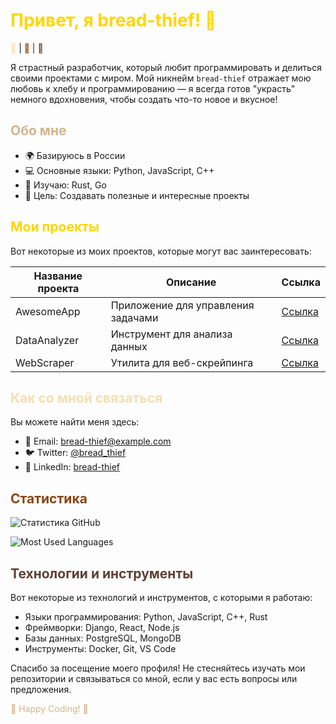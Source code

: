 # <span style="color: #FFD700;">Привет, я bread-thief! 👋</span>

<span style="color: #F5DEB3;">🍞</span> | <span style="color: #8B4513;">🥖</span> | <span style="color: #5D4037;">🍕</span>

Я страстный разработчик, который любит программировать и делиться своими проектами с миром. Мой никнейм `bread-thief` отражает мою любовь к хлебу и программированию — я всегда готов "украсть" немного вдохновения, чтобы создать что-то новое и вкусное!

## <span style="color: #D2B48C;">Обо мне</span>

- 🌍 Базируюсь в России
- 💻 Основные языки: Python, JavaScript, C++
- 🔭 Изучаю: Rust, Go
- 🎯 Цель: Создавать полезные и интересные проекты

## <span style="color: #FFD700;">Мои проекты</span>

Вот некоторые из моих проектов, которые могут вас заинтересовать:

| Название проекта | Описание | Ссылка |
|-------------------|----------|--------|
| AwesomeApp        | Приложение для управления задачами | [Ссылка](https://github.com/bread-thief/AwesomeApp) |
| DataAnalyzer      | Инструмент для анализа данных | [Ссылка](https://github.com/bread-thief/DataAnalyzer) |
| WebScraper        | Утилита для веб-скрейпинга | [Ссылка](https://github.com/bread-thief/WebScraper) |

## <span style="color: #F5DEB3;">Как со мной связаться</span>

Вы можете найти меня здесь:

- 📧 Email: bread-thief@example.com
- 🐦 Twitter: [@bread_thief](https://twitter.com/bread_thief)
- 💼 LinkedIn: [bread-thief](https://www.linkedin.com/in/bread-thief)

## <span style="color: #8B4513;">Статистика</span>

![Статистика GitHub](https://github-readme-stats.vercel.app/api?username=bread-thief&show_icons=true&theme=radical)

![Most Used Languages](https://github-readme-stats.vercel.app/api/top-langs/?username=bread-thief&layout=compact&theme=radical)

## <span style="color: #5D4037;">Технологии и инструменты</span>

Вот некоторые из технологий и инструментов, с которыми я работаю:

- Языки программирования: Python, JavaScript, C++, Rust
- Фреймворки: Django, React, Node.js
- Базы данных: PostgreSQL, MongoDB
- Инструменты: Docker, Git, VS Code

Спасибо за посещение моего профиля! Не стесняйтесь изучать мои репозитории и связываться со мной, если у вас есть вопросы или предложения.

<span style="color: #D2B48C;">🍞 Happy Coding! 🍞</span>
